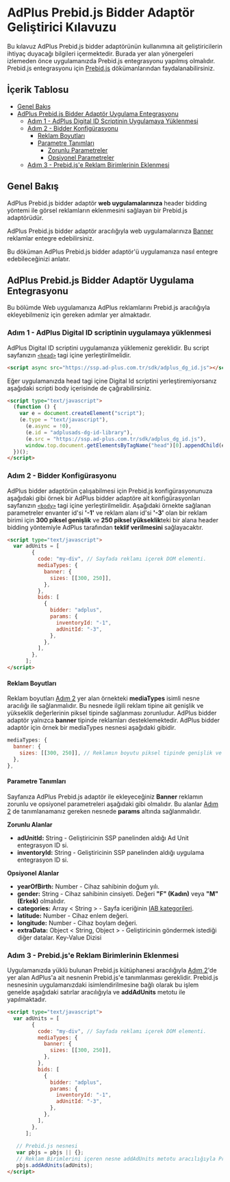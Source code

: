 # AdPlus Prebid.js Bidder Adaptör Geliştirici Kılavuzu

Bu kılavuz AdPlus Prebid.js bidder adaptörünün kullanımına ait geliştiricilerin ihtiyaç duyacağı bilgileri içermektedir. Burada yer alan yönergeleri izlemeden önce uygulamanızda Prebid.js entegrasyonu yapılmış olmalıdır. Prebid.js entegrasyonu için [Prebid.js](https://docs.prebid.org/prebid/prebidjs.html) dökümanlarından faydalanabilirsiniz.

## İçerik Tablosu

- [Genel Bakış](#overview)
- [AdPlus Prebid.js Bidder Adaptör Uygulama Entegrasyonu](#setup)
  - [Adım 1 - AdPlus Digital ID Scriptinin Uygulamaya Yüklenmesi](#include-the-dg-id)
  - [Adım 2 - Bidder Konfigürasyonu](#bidder-configuration)
    - [Reklam Boyutları](#sizing)
    - [Parametre Tanımları](#parameters)
      - [Zorunlu Parametreler](#banner-params)
      - [Opsiyonel Parametreler](#banner-opt-params)
  - [Adım 3 - Prebid.js'e Reklam Birimlerinin Eklenmesi](#add-units)

<a name="overview"/>

## Genel Bakış

AdPlus Prebid.js bidder adaptör **web uygulamalarınıza** header bidding yöntemi ile görsel reklamların eklenmesini sağlayan bir Prebid.js adaptörüdür.

AdPlus Prebid.js bidder adaptör aracılığıyla web uygulamalarınıza [Banner](https://blog.creatopy.com/beginner-guide-banner-ad/) reklamlar entegre edebilirsiniz.

Bu döküman AdPlus Prebid.js bidder adaptör'ü uygulamanıza nasıl entegre edebileceğinizi anlatır.

<a name="setup"/>

## AdPlus Prebid.js Bidder Adaptör Uygulama Entegrasyonu

Bu bölümde Web uygulamanıza AdPlus reklamlarını Prebid.js aracılığıyla ekleyebilmeniz için gereken adımlar yer almaktadır.

<a name="include-the-dg-id"/>

### Adım 1 - AdPlus Digital ID scriptinin uygulamaya yüklenmesi 

AdPlus Digital ID scriptini uygulamanıza yüklemeniz gereklidir. Bu script sayfanızın [`<head>`](https://www.w3schools.com/tags/tag_head.asp#:~:text=The%20element%20is%20a,scripts%2C%20and%20other%20meta%20information.) tagi içine yerleştirilmelidir.

```html
<script async src="https://ssp.ad-plus.com.tr/sdk/adplus_dg_id.js"></script>
```
Eğer uygulamanızda head tagi içine Digital Id scriptini yerleştiremiyorsanız aşağıdaki scripti body içerisinde de çağırabilirsiniz.

```html
<script type="text/javascript">
  (function () {
    var e = document.createElement("script");
    (e.type = "text/javascript"),
      (e.async = !0),
      (e.id = "adplusads-dg-id-library"),
      (e.src = "https://ssp.ad-plus.com.tr/sdk/adplus_dg_id.js"),
      window.top.document.getElementsByTagName("head")[0].appendChild(e);
  })();
</script>
```

<a name="bidder-configuration"/>

### Adım 2 - Bidder Konfigürasyonu

AdPlus bidder adaptörün çalışabilmesi için Prebid.js konfigürasyonunuza aşağıdaki gibi örnek bir AdPlus bidder adaptöre ait konfigürasyonları sayfanızın [`<body>`](https://www.w3schools.com/tags/tag_body.asp#:~:text=The%20tag%20defines%20the,%2C%20tables%2C%20lists%2C%20etc.) tagi içine yerleştirilmelidir. Aşağıdaki örnekte sağlanan parametreler envanter id'si **'-1'** ve reklam alanı id'si **'-3'** olan bir reklam birimi için **300 piksel genişlik** ve **250 piksel yükseklik**teki bir alana header bidding yöntemiyle AdPlus tarafından **teklif verilmesini** sağlayacaktır.

```html
<script type="text/javascript">
  var adUnits = [
        {
          code: "my-div", // Sayfada reklamı içerek DOM elementi.
          mediaTypes: {
            banner: {
              sizes: [[300, 250]],
            },
          },
          bids: [
            {
              bidder: "adplus",
              params: {
                inventoryId: "-1",
                adUnitId: "-3",
              },
            },
          ],
        },
      ];
</script>
```
<a name="sizing"/>

#### Reklam Boyutları

Reklam boyutları [Adım 2](#bidder-configuration) yer alan örnekteki **mediaTypes**  isimli nesne aracılığı ile sağlanmalıdır. Bu nesnede ilgili reklam tipine ait genişlik ve yükseklik değerlerinin piksel tipinde sağlanması zorunludur. AdPlus bidder adaptör yalnızca **banner** tipinde reklamları desteklemektedir. AdPlus bidder adaptör için örnek bir mediaTypes nesnesi aşağıdaki gibidir.

```javascript
mediaTypes: {
  banner: {
    sizes: [[300, 250]], // Reklamın boyutu piksel tipinde genişlik ve yükseklik değerleri içeren bir array içinde sağlanır
  },
},
```

<a name="parameters"/>

#### Parametre Tanımları

Sayfanıza AdPlus Prebid.js adaptör ile ekleyeceğiniz **Banner** reklamın zorunlu ve opsiyonel parametreleri aşağıdaki gibi olmalıdır. Bu alanlar [Adım 2](#bidder-configuration) de tanımlanamanız gereken nesnede **params** altında sağlanmalıdır.

<a name="banner-params"/>

**Zorunlu Alanlar**

- **adUnitId:** String - Geliştiricinin SSP panelinden aldığı Ad Unit entegrasyon ID si.
- **inventoryId:** String - Geliştiricinin SSP panelinden aldığı uygulama entegrasyon ID si.

<a name="banner-opt-params"/>

**Opsiyonel Alanlar**
- **yearOfBirth:** Number - Cihaz sahibinin doğum yılı.
- **gender:** String - Cihaz sahibinin cinsiyeti. Değeri **"F" (Kadın)** veya **"M" (Erkek)** olmalıdır.
- **categories:** Array < String > - Sayfa iceriğinin [IAB kategorileri](https://developers.mopub.com/publishers/ui/iab-category-blocking/).
- **latitude:** Number - Cihaz enlem değeri.
- **longitude:** Number - Cihaz boylam değeri.
- **extraData:** Object < String, Object > - Geliştiricinin göndermek istediği diğer datalar. Key-Value Dizisi

<a name="add-units"/>

### Adım 3 - Prebid.js'e Reklam Birimlerinin Eklenmesi 

Uygulamanızda yüklü bulunan Prebid.js kütüphanesi aracılığıyla [Adım 2](#bidder-configuration)'de yer alan AdPlus'a ait nesnenin Prebid.js'e tanımlanması gereklidir. Prebid.js nesnesinin uygulamanızdaki isimlendirilmesine bağlı olarak bu işlem genelde aşağıdaki satırlar aracılığıyla ve **addAdUnits** metotu ile yapılmaktadır.

```html
<script type="text/javascript">
  var adUnits = [
        {
          code: "my-div", // Sayfada reklamı içerek DOM elementi.
          mediaTypes: {
            banner: {
              sizes: [[300, 250]],
            },
          },
          bids: [
            {
              bidder: "adplus",
              params: {
                inventoryId: "-1",
                adUnitId: "-3",
              },
            },
          ],
        },
      ];
  
   // Prebid.js nesnesi  
   var pbjs = pbjs || {};
   // Reklam Birimlerini içeren nesne addAdUnits metotu aracılığıyla Prebid.js'e tanımlanır.
   pbjs.addAdUnits(adUnits);
</script>
```
